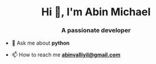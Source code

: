 <h1 align="center">Hi 👋, I'm Abin Michael </h1>
<h3 align="center">A passionate developer</h3>

- 💬 Ask me about **python**

- 📫 How to reach me **abinvalliyil@gmail.com**


